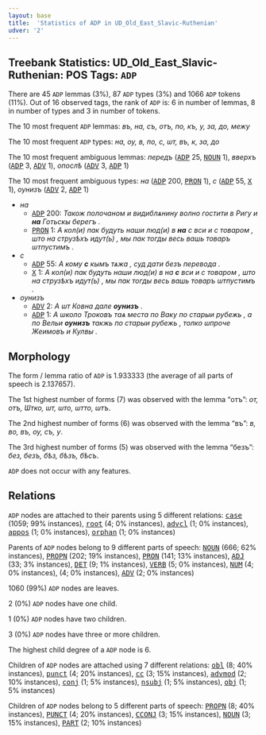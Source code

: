 ```yaml
---
layout: base
title:  'Statistics of ADP in UD_Old_East_Slavic-Ruthenian'
udver: '2'
---
```


## Treebank Statistics: UD_Old_East_Slavic-Ruthenian: POS Tags: `ADP`

There are 45 `ADP` lemmas (3%), 87 `ADP` types (3%) and 1066 `ADP` tokens (11%).
Out of 16 observed tags, the rank of `ADP` is: 6 in number of lemmas, 8 in number of types and 3 in number of tokens.

The 10 most frequent `ADP` lemmas: <em>въ, на, съ, отъ, по, къ, у, за, до, межу</em>

The 10 most frequent `ADP` types:  <em>на, оу, в, по, с, ѡт, въ, к, за, до</em>

The 10 most frequent ambiguous lemmas: <em>передъ</em> (<tt><a href="orv_ruthenian-pos-ADP.html">ADP</a></tt> 25, <tt><a href="orv_ruthenian-pos-NOUN.html">NOUN</a></tt> 1), <em>вверхъ</em> (<tt><a href="orv_ruthenian-pos-ADP.html">ADP</a></tt> 3, <tt><a href="orv_ruthenian-pos-ADV.html">ADV</a></tt> 1), <em>опослѣ</em> (<tt><a href="orv_ruthenian-pos-ADV.html">ADV</a></tt> 3, <tt><a href="orv_ruthenian-pos-ADP.html">ADP</a></tt> 1)

The 10 most frequent ambiguous types:  <em>на</em> (<tt><a href="orv_ruthenian-pos-ADP.html">ADP</a></tt> 200, <tt><a href="orv_ruthenian-pos-PRON.html">PRON</a></tt> 1), <em>с</em> (<tt><a href="orv_ruthenian-pos-ADP.html">ADP</a></tt> 55, <tt><a href="orv_ruthenian-pos-X.html">X</a></tt> 1), <em>оунизъ</em> (<tt><a href="orv_ruthenian-pos-ADV.html">ADV</a></tt> 2, <tt><a href="orv_ruthenian-pos-ADP.html">ADP</a></tt> 1)


* <em>на</em>
  * <tt><a href="orv_ruthenian-pos-ADP.html">ADP</a></tt> 200: <em>Також полочаном и видиблѧнину волно гостити в Ригу и <b>на</b> Готьскы берегъ .</em>
  * <tt><a href="orv_ruthenian-pos-PRON.html">PRON</a></tt> 1: <em>А кол(и) пак будуть наши люд(и) в <b>на</b> с вси и с товаром , што на струзѣхъ идут(ь) , мы пак тогды весь вашь товаръ ѡтпустимъ .</em>
* <em>с</em>
  * <tt><a href="orv_ruthenian-pos-ADP.html">ADP</a></tt> 55: <em>А кому <b>с</b> кымъ тѧжа , суд дати безъ перевода .</em>
  * <tt><a href="orv_ruthenian-pos-X.html">X</a></tt> 1: <em>А кол(и) пак будуть наши люд(и) в на <b>с</b> вси и с товаром , што на струзѣхъ идут(ь) , мы пак тогды весь вашь товаръ ѡтпустимъ .</em>
* <em>оунизъ</em>
  * <tt><a href="orv_ruthenian-pos-ADV.html">ADV</a></tt> 2: <em>А ѡт Ковна дале <b>оунизъ</b> .</em>
  * <tt><a href="orv_ruthenian-pos-ADP.html">ADP</a></tt> 1: <em>А ѡколо Троковъ таѧ места по Ваку по старыи рубежь , а по Вельи <b>оунизъ</b> такжь по старыи рубежь , толко ѡпроче Жеимовъ и Кулвы .</em>

## Morphology

The form / lemma ratio of `ADP` is 1.933333 (the average of all parts of speech is 2.137657).

The 1st highest number of forms (7) was observed with the lemma “отъ”: <em>от, отъ, Ѡтко, ѡт, ѡто, ѡтто, ѡтъ</em>.

The 2nd highest number of forms (6) was observed with the lemma “въ”: <em>в, во, въ, оу, съ, у</em>.

The 3rd highest number of forms (5) was observed with the lemma “безъ”: <em>без, безъ, бѣз, бѣзъ, бѣсъ</em>.

`ADP` does not occur with any features.


## Relations

`ADP` nodes are attached to their parents using 5 different relations: <tt><a href="orv_ruthenian-dep-case.html">case</a></tt> (1059; 99% instances), <tt><a href="orv_ruthenian-dep-root.html">root</a></tt> (4; 0% instances), <tt><a href="orv_ruthenian-dep-advcl.html">advcl</a></tt> (1; 0% instances), <tt><a href="orv_ruthenian-dep-appos.html">appos</a></tt> (1; 0% instances), <tt><a href="orv_ruthenian-dep-orphan.html">orphan</a></tt> (1; 0% instances)

Parents of `ADP` nodes belong to 9 different parts of speech: <tt><a href="orv_ruthenian-pos-NOUN.html">NOUN</a></tt> (666; 62% instances), <tt><a href="orv_ruthenian-pos-PROPN.html">PROPN</a></tt> (202; 19% instances), <tt><a href="orv_ruthenian-pos-PRON.html">PRON</a></tt> (141; 13% instances), <tt><a href="orv_ruthenian-pos-ADJ.html">ADJ</a></tt> (33; 3% instances), <tt><a href="orv_ruthenian-pos-DET.html">DET</a></tt> (9; 1% instances), <tt><a href="orv_ruthenian-pos-VERB.html">VERB</a></tt> (5; 0% instances), <tt><a href="orv_ruthenian-pos-NUM.html">NUM</a></tt> (4; 0% instances),  (4; 0% instances), <tt><a href="orv_ruthenian-pos-ADV.html">ADV</a></tt> (2; 0% instances)

1060 (99%) `ADP` nodes are leaves.

2 (0%) `ADP` nodes have one child.

1 (0%) `ADP` nodes have two children.

3 (0%) `ADP` nodes have three or more children.

The highest child degree of a `ADP` node is 6.

Children of `ADP` nodes are attached using 7 different relations: <tt><a href="orv_ruthenian-dep-obl.html">obl</a></tt> (8; 40% instances), <tt><a href="orv_ruthenian-dep-punct.html">punct</a></tt> (4; 20% instances), <tt><a href="orv_ruthenian-dep-cc.html">cc</a></tt> (3; 15% instances), <tt><a href="orv_ruthenian-dep-advmod.html">advmod</a></tt> (2; 10% instances), <tt><a href="orv_ruthenian-dep-conj.html">conj</a></tt> (1; 5% instances), <tt><a href="orv_ruthenian-dep-nsubj.html">nsubj</a></tt> (1; 5% instances), <tt><a href="orv_ruthenian-dep-obj.html">obj</a></tt> (1; 5% instances)

Children of `ADP` nodes belong to 5 different parts of speech: <tt><a href="orv_ruthenian-pos-PROPN.html">PROPN</a></tt> (8; 40% instances), <tt><a href="orv_ruthenian-pos-PUNCT.html">PUNCT</a></tt> (4; 20% instances), <tt><a href="orv_ruthenian-pos-CCONJ.html">CCONJ</a></tt> (3; 15% instances), <tt><a href="orv_ruthenian-pos-NOUN.html">NOUN</a></tt> (3; 15% instances), <tt><a href="orv_ruthenian-pos-PART.html">PART</a></tt> (2; 10% instances)

